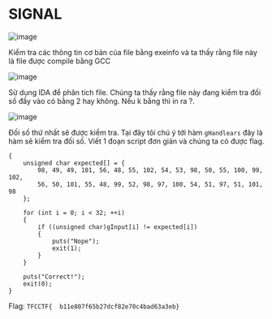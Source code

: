 # SIGNAL

![image](https://github.com/user-attachments/assets/34d749bb-df6f-4711-8650-7746f4e7dc73)

Kiểm tra các thông tin cơ bản của file bằng exeinfo và ta thấy rằng file này là file được compile bằng GCC

![image](https://github.com/user-attachments/assets/687de8dc-8d70-499e-a8a7-233a3492c999)

Sử dụng IDA để phân tích file. Chúng ta thấy rằng file này đang kiểm tra đối số đầy vào có bằng 2 hay không. Nếu k bằng thì in ra ?.

![image](https://github.com/user-attachments/assets/3f124692-ee25-479e-9cfb-0566e796e4fd)

Đối số thứ nhất sẽ được kiểm tra. Tại đây tôi chú ý tới hàm `gHandlears` đây là hàm sẽ kiểm tra đối số. Viết 1 đoạn script đơn giản và chúng ta có được flag.

```void __noreturn CheckInput()
{
    unsigned char expected[] = {
        98, 49, 49, 101, 56, 48, 55, 102, 54, 53, 98, 50, 55, 100, 99, 102,
        56, 50, 101, 55, 48, 99, 52, 98, 97, 100, 54, 51, 97, 51, 101, 98
    };

    for (int i = 0; i < 32; ++i)
    {
        if ((unsigned char)gInput[i] != expected[i])
        {
            puts("Nope");
            exit(1);
        }
    }

    puts("Correct!");
    exit(0);
}
````
Flag: `TFCCTF{	b11e807f65b27dcf82e70c4bad63a3eb}`
